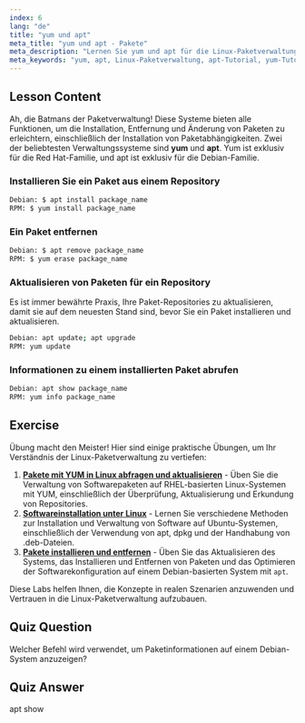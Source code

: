 ```yaml
---
index: 6
lang: "de"
title: "yum und apt"
meta_title: "yum und apt - Pakete"
meta_description: "Lernen Sie yum und apt für die Linux-Paketverwaltung. Installieren, entfernen und aktualisieren Sie Software auf Debian-/RPM-Systemen mit diesem Tutorial für Anfänger. Starten Sie noch heute!"
meta_keywords: "yum, apt, Linux-Paketverwaltung, apt-Tutorial, yum-Tutorial, Linux-Befehle, Anfängerleitfaden, Paketinstallation"
---
```


## Lesson Content

Ah, die Batmans der Paketverwaltung! Diese Systeme bieten alle Funktionen, um die Installation, Entfernung und Änderung von Paketen zu erleichtern, einschließlich der Installation von Paketabhängigkeiten. Zwei der beliebtesten Verwaltungssysteme sind **yum** und **apt**. Yum ist exklusiv für die Red Hat-Familie, und apt ist exklusiv für die Debian-Familie.

### Installieren Sie ein Paket aus einem Repository

```bash
Debian: $ apt install package_name
RPM: $ yum install package_name
```

### Ein Paket entfernen

```bash
Debian: $ apt remove package_name
RPM: $ yum erase package_name
```

### Aktualisieren von Paketen für ein Repository

Es ist immer bewährte Praxis, Ihre Paket-Repositories zu aktualisieren, damit sie auf dem neuesten Stand sind, bevor Sie ein Paket installieren und aktualisieren.

```bash
Debian: apt update; apt upgrade
RPM: yum update
```

### Informationen zu einem installierten Paket abrufen

```bash
Debian: apt show package_name
RPM: yum info package_name
```

## Exercise

Übung macht den Meister! Hier sind einige praktische Übungen, um Ihr Verständnis der Linux-Paketverwaltung zu vertiefen:

1. **[Pakete mit YUM in Linux abfragen und aktualisieren](https://labex.io/de/labs/rhel-query-and-update-packages-with-yum-in-linux-590869)** - Üben Sie die Verwaltung von Softwarepaketen auf RHEL-basierten Linux-Systemen mit YUM, einschließlich der Überprüfung, Aktualisierung und Erkundung von Repositories.
2. **[Softwareinstallation unter Linux](https://labex.io/de/labs/linux-software-installation-on-linux-18005)** - Lernen Sie verschiedene Methoden zur Installation und Verwaltung von Software auf Ubuntu-Systemen, einschließlich der Verwendung von apt, dpkg und der Handhabung von .deb-Dateien.
3. **[Pakete installieren und entfernen](https://labex.io/de/labs/linux-installing-and-removing-packages-385380)** - Üben Sie das Aktualisieren des Systems, das Installieren und Entfernen von Paketen und das Optimieren der Softwarekonfiguration auf einem Debian-basierten System mit `apt`.

Diese Labs helfen Ihnen, die Konzepte in realen Szenarien anzuwenden und Vertrauen in die Linux-Paketverwaltung aufzubauen.

## Quiz Question

Welcher Befehl wird verwendet, um Paketinformationen auf einem Debian-System anzuzeigen?

## Quiz Answer

apt show
